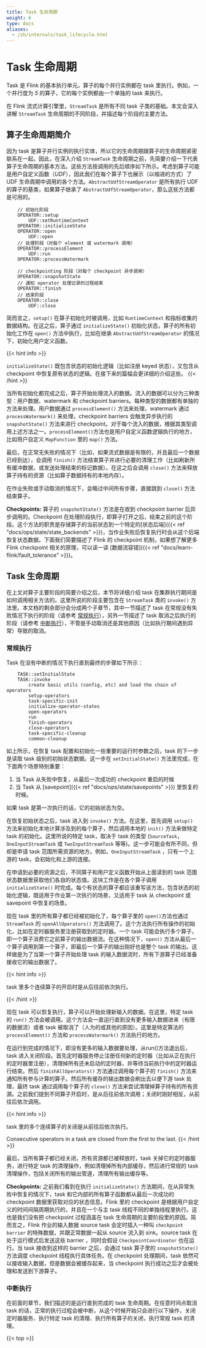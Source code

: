 ```yaml
---
title: Task 生命周期
weight: 6
type: docs
aliases:
  - /zh/internals/task_lifecycle.html
---
```

<!--
Licensed to the Apache Software Foundation (ASF) under one
or more contributor license agreements.  See the NOTICE file
distributed with this work for additional information
regarding copyright ownership.  The ASF licenses this file
to you under the Apache License, Version 2.0 (the
"License"); you may not use this file except in compliance
with the License.  You may obtain a copy of the License at

  http://www.apache.org/licenses/LICENSE-2.0

Unless required by applicable law or agreed to in writing,
software distributed under the License is distributed on an
"AS IS" BASIS, WITHOUT WARRANTIES OR CONDITIONS OF ANY
KIND, either express or implied.  See the License for the
specific language governing permissions and limitations
under the License.
-->

<a name='task-lifecycle'> </a>

# Task 生命周期

Task 是 Flink 的基本执行单元。算子的每个并行实例都在 task 里执行。例如，一个并行度为 *5* 的算子，它的每个实例都由一个单独的 task 来执行。

在 Flink 流式计算引擎里，`StreamTask` 是所有不同 task 子类的基础。本文会深入讲解  `StreamTask` 生命周期的不同阶段，并描述每个阶段的主要方法。

<a name="operator-lifecycle-in-a-nutshell"> </a>

## 算子生命周期简介

因为 task 是算子并行实例的执行实体，所以它的生命周期跟算子的生命周期紧密联系在一起。因此，在深入介绍 `StreamTask` 生命周期之前，先简要介绍一下代表算子生命周期的基本方法。这些方法按调用的先后顺序如下所示。考虑到算子可能是用户自定义函数（*UDF*），因此我们在每个算子下也展示（以缩进的方式）了 UDF 生命周期中调用的各个方法。`AbstractUdfStreamOperator` 是所有执行 UDF 的算子的基类，如果算子继承了 `AbstractUdfStreamOperator`，那么这些方法都是可用的。


 

        // 初始化阶段
        OPERATOR::setup
            UDF::setRuntimeContext
        OPERATOR::initializeState
        OPERATOR::open
            UDF::open
        // 处理阶段（对每个 element 或 watermark 调用）
        OPERATOR::processElement
            UDF::run
        OPERATOR::processWatermark
        
        // checkpointing 阶段（对每个 checkpoint 异步调用）
        OPERATOR::snapshotState
        // 通知 operator 处理记录的过程结束
        OPERATOR::finish
        // 结束阶段
        OPERATOR::close
            UDF::close

简而言之，`setup()` 在算子初始化时被调用，比如 `RuntimeContext` 和指标收集的数据结构。在这之后，算子通过 `initializeState()` 初始化状态，算子的所有初始化工作在 `open()` 方法中执行，比如在继承 `AbstractUdfStreamOperator` 的情况下，初始化用户定义函数。

{{< hint info >}}

`initializeState()` 既包含状态的初始化逻辑（比如注册 keyed 状态），又包含从 checkpoint 中恢复原有状态的逻辑。在接下来的篇幅会更详细的介绍这些。
{{< /hint >}}

当所有初始化都完成之后，算子开始处理流入的数据。流入的数据可以分为三种类型：用户数据、watermark 和 checkpoint barriers。每种类型的数据都有单独的方法来处理。用户数据通过 `processElement()` 方法来处理，watermark 通过 `processWatermark()` 来处理，checkpoint barriers 会触发异步执行的 `snapshotState()` 方法来进行 checkpoint。对于每个流入的数据，根据其类型调用上述方法之一。`processElement()`方法也是用户自定义函数逻辑执行的地方，比如用户自定义 `MapFunction` 里的  `map()` 方法。

最后，在正常无失败的情况下（比如，如果流式数据是有限的，并且最后一个数据已经到达），会调用 `finish()` 方法结束算子并进行必要的清理工作（比如刷新所有缓冲数据，或发送处理结束的标记数据）。在这之后会调用 `close()` 方法来释放算子持有的资源（比如算子数据持有的本地内存）。

在作业失败或手动取消的情况下，会略过中间所有步骤，直接跳到 `close()` 方法结束算子。

**Checkpoints:** 算子的 `snapshotState()` 方法是在收到 checkpoint barrier 后异步调用的。Checkpoint 在处理阶段执行，即算子打开之后，结束之前的这个阶段。这个方法的职责是存储算子的当前状态到一个特定的[状态后端]({{< ref "docs/ops/state/state_backends" >}})，当作业失败后恢复执行时会从这个后端恢复状态数据。下面我们简要描述了 Flink 的 checkpoint 机制，如果想了解更多 Flink checkpoint 相关的原理，可以读一读 [数据流容错]({{< ref "docs/learn-flink/fault_tolerance" >}})。

<a name="task-lifecycle-1"> </a>

## Task 生命周期

在上文对算子主要阶段的简要介绍之后，本节将详细介绍 task 在集群执行期间是如何调用相关方法的。这里所说的阶段主要包含在 `StreamTask` 类的 `invoke()` 方法里。本文档的剩余部分会分成两个子章节，其中一节描述了 task 在常规没有失败情况下执行的阶段（请参考 [常规执行](#normal-execution)），另外一节描述了 task 取消之后执行的阶段（请参考 [中断执行](#interrupted-execution)），不管是手动取消还是其他原因（比如执行期间遇到异常）导致的取消。

<a name="normal-execution"> </a>

### 常规执行

Task 在没有中断的情况下执行直到最终的步骤如下所示：

	    TASK::setInitialState
	    TASK::invoke
		    create basic utils (config, etc) and load the chain of operators
		    setup-operators
		    task-specific-init
		    initialize-operator-states
	   	    open-operators
		    run
		    finish-operators
		    close-operators
		    task-specific-cleanup
		    common-cleanup

如上所示，在恢复 task 配置和初始化一些重要的运行时参数之后，task 的下一步是读取 task 级别的初始状态数据。这一步在 `setInitialState()` 方法里完成，在下面两个场景特别重要：

1. 当 Task 从失败中恢复，从最后一次成功的 checkpoint 重启的时候
2. 当 Task 从 [savepoint]({{< ref "docs/ops/state/savepoints" >}}) 里恢复的时候。

如果 task 是第一次执行的话，它的初始状态为空。

在恢复初始状态之后，task 进入到 `invoke()` 方法。在这里，首先调用 `setup()` 方法来初始化本地计算涉及到的每个算子，然后调用本地的 `init()` 方法来做特定 task 的初始化。这里所说的特定 task，取决于 task 的类型 (`SourceTask`，`OneInputStreamTask` 或 `TwoInputStreamTask` 等等)。这一步可能会有所不同，但却是申请 task 范围所需资源的地方。例如，`OneInputStreamTask` ，只有一个上游的 task，会初始化和上游的连接。

在申请到必要的资源之后，不同算子和用户定义函数开始从上面读到的 task 范围状态数据里获取他们各自的状态值。这块工作是在各个算子调用 `initializeState()` 时完成。每个有状态的算子都应该重写该方法，包含状态的初始化逻辑，既适用于作业第一次执行的场景，又适用于 task 从 checkpoint 或 savepoint 中恢复的场景。

现在 task 里的所有算子都已经被初始化了，每个算子里的 `open()`方法也通过 `StreamTask` 的 `openAllOperators()` 方法调用了。这个方法执行所有操作的初始化，比如在定时器服务里注册获取到的定时器。一个 task 可能会执行多个算子，即一个算子消费它之前算子的输出数据流。在这种情况下，`open()` 方法从最后一个算子调用到第一个算子，即最后一个算子的输出刚好也是整个 task 的输出。这样做是为了当第一个算子开始处理 task 的输入数据流时，所有下游算子已经准备接收它的输出数据了。

{{< hint info >}}

task 里多个连续算子的开启时是从后往前依次执行。

{{< /hint >}}

现在 task 可以恢复执行，算子可以开始处理新输入的数据。在这里，特定 task 的 `run()`  方法会被调用。这个方法会一直运行直到没有更多输入数据进来（有限的数据流）或者 task 被取消了（人为的或其他的原因）。这里是特定算法的 `processElement()` 方法和 `processWatermark()` 方法执行的地方。

在运行到完成的情况下，即没有更多的输入数据要处理，从run()方法退出后，task 进入关闭阶段。首先定时器服务停止注册任何新的定时器（比如从正在执行的定时器里注册），清理掉所有还未启动的定时器，并等待当前执行中的定时器运行结束。然后 `finishAllOperators()` 方法通过调用每个算子的 `finish()` 方法来通知所有参与计算的算子。然后所有缓存的输出数据会刷出去以便下游 task 处理，最终 task 通过调用每个算子的 `close()` 方法来尝试清理掉算子持有的所有资源。之前我们提到不同算子开启时，是从后往前依次调用；关闭时刚好相反，从前往后依次调用。

{{< hint info >}}

task 里的多个连续算子的关闭是从前往后依次执行。

Consecutive operators in a task are closed from the first to the last.
{{< /hint >}}

最后，当所有算子都已经关闭，所有资源都已被释放时，task 关掉它的定时器服务，进行特定 task 的清理操作，例如清理掉所有内部缓存，然后进行常规的 task 清理操作，包括关闭所有的输出管道，清理所有输出缓存等。

**Checkpoints:** 之前我们看到在执行 `initializeState()` 方法期间，在从异常失败中恢复的情况下，task 和它内部的所有算子函数都从最后一次成功的 checkpoint 数据里获取对应的状态信息。Flink 里的 checkpoint 是根据用户自定义的时间间隔周期执行的，并且在一个与主 task 线程不同的单独线程里执行。这也是我们没有把 checkpoint 过程涵盖在 task 生命周期的主要阶段里的原因。简而言之，Flink 作业的输入数据 source task 会定时插入一种叫 `checkpoint barrier` 的特殊数据，并跟正常数据一起从 source 流入到 sink。source task 在处于运行模式后发送这些  barrier  ，同时会假设 `CheckpointCoordinator` 也在运行。当 task 接收到这样的 barrier 之后，会通过 task 算子里的 `snapshotState()` 方法调度 checkpoint 线程执行具体任务。在 checkpoint 处理期间，task 依然可以接收输入数据，但是数据会被缓存起来，当 checkpoint 执行成功之后才会被处理和发送到下游算子。 

<a name="interrupted-execution"> </a>

### 中断执行

在前面的章节，我们描述的是运行直到完成的 task 生命周期。在任意时间点取消 task 的话，正常的执行过程会被中断，从这个时候开始只会进行以下操作，关闭定时器服务、执行特定 task 的清理、执行所有算子的关闭，执行常规 task 的清理。

{{< top >}}

